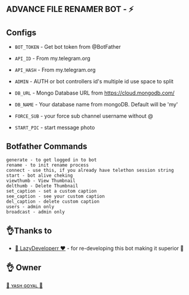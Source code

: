 ## ADVANCE FILE RENAMER BOT - ⚡ 


## Configs 

* `BOT_TOKEN`  - Get bot token from @BotFather

* `API_ID` - From my.telegram.org 

* `API_HASH` - From my.telegram.org 

* `ADMIN` - AUTH or bot controllers id's multiple id use space to split 

* `DB_URL`  - Mongo Database URL from https://cloud.mongodb.com/

* `DB_NAME`  - Your database name from mongoDB. Default will be 'my'

* `FORCE_SUB` - your force sub channel username without @ 

* `START_PIC` - start message photo

## Botfather Commands
```
generate - to get logged in to bot
rename - to init rename process
connect - use this, if you already have telethon session string
start - bot alive cheking
viewthumb - View Thumbnail
delthumb - Delete Thumbnail
set_caption - set a custom caption
see_caption - see your custom caption
del_caption - delete custom caption
users - admin only
broadcast - admin only

```

## 👌Thanks to
- [🍟 LazyDeveloperr ❤](https://telegram.me/LazyDeveloperr) - for re-developing this bot making it superior 🚀 


## 👌 Owner 
<a href="https://telegram.me/Simplifytuber2">
   <p>👑 ʏᴀsʜ ɢᴏʏᴀʟ 👑</p>
  </a>

